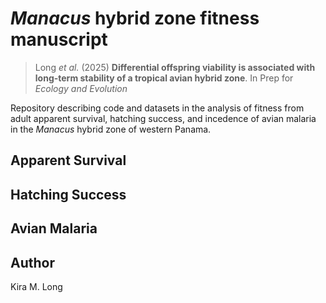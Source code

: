# _Manacus_ hybrid zone fitness manuscript

> Long _et al._ (2025) **Differential offspring viability is associated with long-term stability of a tropical avian hybrid zone**. In Prep for _Ecology and Evolution_

Repository describing code and datasets in the analysis of fitness from adult apparent survival, hatching success, and incedence of avian malaria in the _Manacus_ hybrid zone of western Panama.

## Apparent Survival

## Hatching Success

## Avian Malaria

## Author

Kira M. Long
